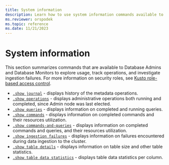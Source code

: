 ```yaml
---
title: System information
description: Learn how to use system information commands available to database admins and database monitors to explore usage, track operations and investigate ingestion failures.
ms.reviewer: orspodek
ms.topic: reference
ms.date: 11/21/2023
---
```

# System information

This section summarizes commands that are available to Database Admins and Database Monitors to explore usage, track operations, and investigate ingestion failures. For more information on security roles, see [Kusto role-based access control](../access-control/role-based-access-control.md).

* [`.show journal`](journal.md) - displays history of the metadata operations.
* [`.show operations`](operations.md) - displays administrative operations both running and completed, since Admin node was last elected.
* [`.show queries`](queries.md) - displays information on completed and running queries.
* [`.show commands`](commands.md) - displays information on completed commands and their resources utilization.
* [`.show commands-and-queries`](commands-and-queries.md) - displays information on completed commands and queries, and their resources utilization.
* [`.show ingestion failures`](ingestionfailures.md) - displays information on failures encountered during data ingestion to the cluster.
* [`.show table details`](estimate-table-size.md) - displays information on table size and other table statistics.
* [`.show table data statistics`](show-table-data-statistics.md) - displays table data statistics per column.
